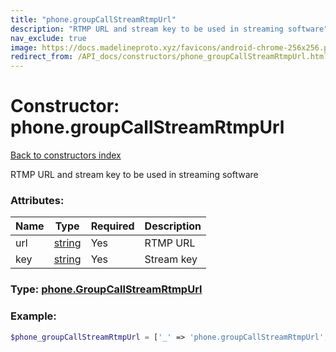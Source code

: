 ```yaml
---
title: "phone.groupCallStreamRtmpUrl"
description: "RTMP URL and stream key to be used in streaming software"
nav_exclude: true
image: https://docs.madelineproto.xyz/favicons/android-chrome-256x256.png
redirect_from: /API_docs/constructors/phone_groupCallStreamRtmpUrl.html
---
```

# Constructor: phone.groupCallStreamRtmpUrl  
[Back to constructors index](/API_docs/constructors/index.html)



RTMP URL and stream key to be used in streaming software

### Attributes:

| Name     |    Type       | Required | Description |
|----------|---------------|----------|-------------|
|url|[string](/API_docs/types/string.html) | Yes|RTMP URL|
|key|[string](/API_docs/types/string.html) | Yes|Stream key|



### Type: [phone.GroupCallStreamRtmpUrl](/API_docs/types/phone.GroupCallStreamRtmpUrl.html)


### Example:

```php
$phone_groupCallStreamRtmpUrl = ['_' => 'phone.groupCallStreamRtmpUrl', 'url' => 'string', 'key' => 'string'];
```  
